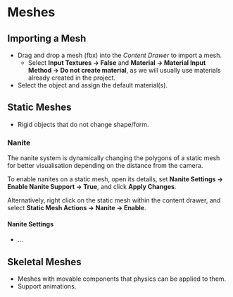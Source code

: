 # Meshes

## Importing a Mesh

- Drag and drop a mesh (fbx) into the _Content Drawer_ to import a mesh.
  - Select **Input Textures -> False** and **Material -> Material Input Method -> Do not create material**, as we will usually use materials already created in the project.
- Select the object and assign the default material(s).

## Static Meshes

- Rigid objects that do not change shape/form.

### Nanite

The nanite system is dynamically changing the polygons of a static mesh for better visualisation depending on the distance from the camera.

To enable nanites on a static mesh, open its details, set **Nanite Settings -> Enable Nanite Support -> True**, and click **Apply Changes**.

Alternatively, right click on the static mesh within the content drawer, and select **Static Mesh Actions -> Nanite -> Enable**.

#### Nanite Settings

- ...

## Skeletal Meshes

- Meshes with movable components that physics can be applied to them.
- Support animations.

